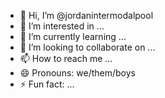 - 👋 Hi, I’m @jordanintermodalpool
- 👀 I’m interested in ...
- 🌱 I’m currently learning ...
- 💞️ I’m looking to collaborate on ...
- 📫 How to reach me ...
- 😄 Pronouns: we/them/boys
- ⚡ Fun fact: ...

<!---
jordanintermodalpool/jordanintermodalpool is a ✨ special ✨ repository because its `README.md` (this file) appears on your GitHub profile.
You can click the Preview link to take a look at your changes.
--->
